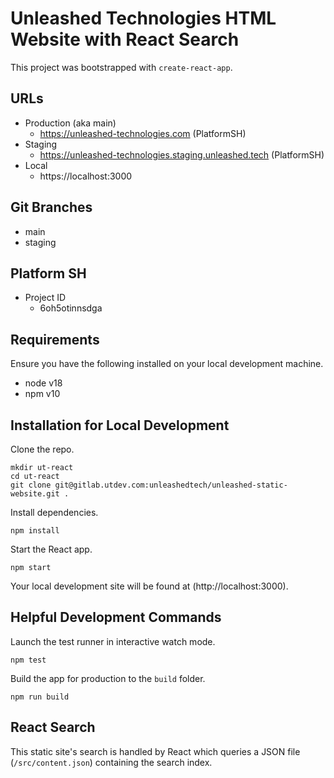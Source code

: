 # Unleashed Technologies HTML Website with React Search 

This project was bootstrapped with `create-react-app`.

## URLs

* Production (aka main)
    * https://unleashed-technologies.com (PlatformSH)
* Staging
    * https://unleashed-technologies.staging.unleashed.tech (PlatformSH)
* Local
    * https://localhost:3000

## Git Branches

* main
* staging

## Platform SH

* Project ID
    * 6oh5otinnsdga

## Requirements

Ensure you have the following installed on your local development machine.

* node v18
* npm v10

## Installation for Local Development

Clone the repo.
```
mkdir ut-react
cd ut-react
git clone git@gitlab.utdev.com:unleashedtech/unleashed-static-website.git .
```

Install dependencies.
```
npm install
````

Start the React app.
```
npm start
````

Your local development site will be found at (http://localhost:3000).

## Helpful Development Commands
Launch the test runner in interactive watch mode.
```
npm test
```

Build the app for production to the `build` folder.
```
npm run build
```

## React Search

This static site's search is handled by React which queries a JSON file (`/src/content.json`) containing the search index.

